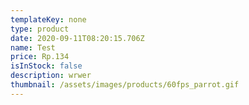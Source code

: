 ```yaml
---
templateKey: none
type: product
date: 2020-09-11T08:20:15.706Z
name: Test
price: Rp.134
isInStock: false
description: wrwer
thumbnail: /assets/images/products/60fps_parrot.gif
---
```

